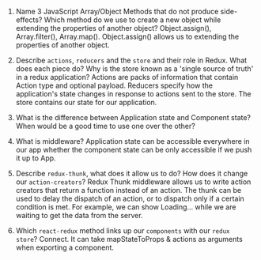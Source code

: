 1.  Name 3 JavaScript Array/Object Methods that do not produce side-effects? Which method do we use to create a new object while extending the properties of another object? Object.assign(), Array.filter(), Array.map().
    Object.assign() allows us to extending the properties of another object.

1.  Describe `actions`, `reducers` and the `store` and their role in Redux. What does each piece do? Why is the store known as a 'single source of truth' in a redux application? Actions are packs of information that contain Action type and optional payload.
    Reducers specify how the application's state changes in response to actions sent to the store.
    The store contains our state for our application.
1.  What is the difference between Application state and Component state? When would be a good time to use one over the other?
1.  What is middleware? Application state can be accessible everywhere in our app whether the component state can be only accessible if we push it up to App.
1.  Describe `redux-thunk`, what does it allow us to do? How does it change our `action-creators`? Redux Thunk middleware allows us to write action creators that return a function instead of an action. The thunk can be used to delay the dispatch of an action, or to dispatch only if a certain condition is met. For example, we can show Loading... while we are waiting to get the data from the server.
1.  Which `react-redux` method links up our `components` with our `redux store`? Connect. It can take mapStateToProps & actions as arguments when exporting a component.
